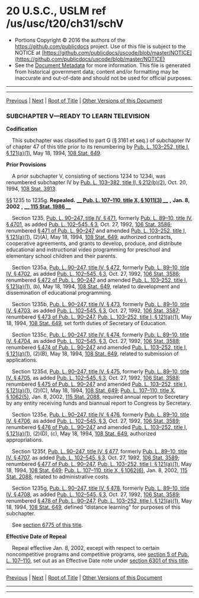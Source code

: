 ---
---

# 20 U.S.C., USLM ref /us/usc/t20/ch31/schV

* Portions Copyright © 2016 the authors of the https://github.com/publicdocs project.
  Use of this file is subject to the NOTICE at [https://github.com/publicdocs/uscode/blob/master/NOTICE](https://github.com/publicdocs/uscode/blob/master/NOTICE)
* See the [Document Metadata](././../../../../..//README.md) for more information.
  This file is generated from historical government data; content and/or formatting may be inaccurate and out-of-date and should not be used for official purposes.

----------
----------

[Previous](./../../../../..//us/usc/t20/ch31/schIV/m__us_usc_t20_s1234i.md) | [Next](./../../../../..//us/usc/t20/ch32/m__us_usc_t20_ch32.md) | [Root of Title](./../../../../../) | [Other Versions of this Document](https://publicdocs.github.io/go/links?ns=uslm&ref=%2Fus%2Fusc%2Ft20%2Fch31%2FschV)

### SUBCHAPTER V—READY TO LEARN TELEVISION

 __Codification__ 

    This subchapter was classified to part G (§ 3161 et seq.) of subchapter IV of chapter 47 of this title prior to its renumbering by [Pub. L. 103–252, title I, § 121(a)(1)][/us/pl/103/252/s121/a/1], May 18, 1994, [108 Stat. 649][/us/stat/108/649].

 __Prior Provisions__ 

    A prior subchapter V, consisting of sections 1234 to 1234i, was renumbered subchapter IV by [Pub. L. 103–382, title II, § 212(b)(2)][/us/pl/103/382/s212/b/2], Oct. 20, 1994, [108 Stat. 3913][/us/stat/108/3913].

§§ 1235 to 1235g. __Repealed.__  __[__  __Pub. L. 107–110, title X, § 1011(3)__  __][/us/pl/107/110/s1011/3]__  __,__  __Jan. 8, 2002__  __,__  __[__  __115 Stat. 1986__  __][/us/stat/115/1986]__ 

    Section 1235, [Pub. L. 90–247, title IV, § 471][/us/pl/90/247/s471], formerly [Pub. L. 89–10, title IV, § 4701][/us/pl/89/10/s4701], as added [Pub. L. 102–545, § 3][/us/pl/102/545/s3], Oct. 27, 1992, [106 Stat. 3586][/us/stat/106/3586]; renumbered [§ 471 of Pub. L. 90–247][/us/pl/90/247/s471] and amended [Pub. L. 103–252, title I, § 121(a)(1)][/us/pl/103/252/s121/a/1], (2)(A), May 18, 1994, [108 Stat. 649][/us/stat/108/649], authorized contracts, cooperative agreements, and grants to develop, produce, and distribute educational and instructional video programming for preschool and elementary school children and their parents.

    Section 1235a, [Pub. L. 90–247, title IV, § 472][/us/pl/90/247/s472], formerly [Pub. L. 89–10, title IV, § 4702][/us/pl/89/10/s4702], as added [Pub. L. 102–545, § 3][/us/pl/102/545/s3], Oct. 27, 1992, [106 Stat. 3586][/us/stat/106/3586]; renumbered [§ 472 of Pub. L. 90–247][/us/pl/90/247/s472] and amended [Pub. L. 103–252, title I, § 121(a)(1)][/us/pl/103/252/s121/a/1], (b), May 18, 1994, [108 Stat. 649][/us/stat/108/649], related to development and dissemination of educational programming.

    Section 1235b, [Pub. L. 90–247, title IV, § 473][/us/pl/90/247/s473], formerly [Pub. L. 89–10, title IV, § 4703][/us/pl/89/10/s4703], as added [Pub. L. 102–545, § 3][/us/pl/102/545/s3], Oct. 27, 1992, [106 Stat. 3587][/us/stat/106/3587]; renumbered [§ 473 of Pub. L. 90–247][/us/pl/90/247/s473], [Pub. L. 103–252, title I, § 121(a)(1)][/us/pl/103/252/s121/a/1], May 18, 1994, [108 Stat. 649][/us/stat/108/649], set forth duties of Secretary of Education.

    Section 1235c, [Pub. L. 90–247, title IV, § 474][/us/pl/90/247/s474], formerly [Pub. L. 89–10, title IV, § 4704][/us/pl/89/10/s4704], as added [Pub. L. 102–545, § 3][/us/pl/102/545/s3], Oct. 27, 1992, [106 Stat. 3588][/us/stat/106/3588]; renumbered [§ 474 of Pub. L. 90–247][/us/pl/90/247/s474] and amended [Pub. L. 103–252, title I, § 121(a)(1)][/us/pl/103/252/s121/a/1], (2)(B), May 18, 1994, [108 Stat. 649][/us/stat/108/649], related to submission of applications.

    Section 1235d, [Pub. L. 90–247, title IV, § 475][/us/pl/90/247/s475], formerly [Pub. L. 89–10, title IV, § 4705][/us/pl/89/10/s4705], as added [Pub. L. 102–545, § 3][/us/pl/102/545/s3], Oct. 27, 1992, [106 Stat. 3588][/us/stat/106/3588]; renumbered [§ 475 of Pub. L. 90–247][/us/pl/90/247/s475] and amended [Pub. L. 103–252, title I, § 121(a)(1)][/us/pl/103/252/s121/a/1], (2)(C), May 18, 1994, [108 Stat. 649][/us/stat/108/649]; [Pub. L. 107–110, title X, § 1062(5)][/us/pl/107/110/s1062/5], Jan. 8, 2002, [115 Stat. 2088][/us/stat/115/2088], required annual report to Secretary by any entity receiving funds and biannual report to Congress by Secretary.

    Section 1235e, [Pub. L. 90–247, title IV, § 476][/us/pl/90/247/s476], formerly [Pub. L. 89–10, title IV, § 4706][/us/pl/89/10/s4706], as added [Pub. L. 102–545, § 3][/us/pl/102/545/s3], Oct. 27, 1992, [106 Stat. 3589][/us/stat/106/3589]; renumbered [§ 476 of Pub. L. 90–247][/us/pl/90/247/s476] and amended [Pub. L. 103–252, title I, § 121(a)(1)][/us/pl/103/252/s121/a/1], (2)(D), (c), May 18, 1994, [108 Stat. 649][/us/stat/108/649], authorized appropriations.

    Section 1235f, [Pub. L. 90–247, title IV, § 477][/us/pl/90/247/s477], formerly [Pub. L. 89–10, title IV, § 4707][/us/pl/89/10/s4707], as added [Pub. L. 102–545, § 3][/us/pl/102/545/s3], Oct. 27, 1992, [106 Stat. 3589][/us/stat/106/3589]; renumbered [§ 477 of Pub. L. 90–247][/us/pl/90/247/s477], [Pub. L. 103–252, title I, § 121(a)(1)][/us/pl/103/252/s121/a/1], May 18, 1994, [108 Stat. 649][/us/stat/108/649]; [Pub. L. 107–110, title X, § 1062(6)][/us/pl/107/110/s1062/6], Jan. 8, 2002, [115 Stat. 2088][/us/stat/115/2088], related to administrative costs.

    Section 1235g, [Pub. L. 90–247, title IV, § 478][/us/pl/90/247/s478], formerly [Pub. L. 89–10, title IV, § 4708][/us/pl/89/10/s4708], as added [Pub. L. 102–545, § 3][/us/pl/102/545/s3], Oct. 27, 1992, [106 Stat. 3589][/us/stat/106/3589]; renumbered [§ 478 of Pub. L. 90–247][/us/pl/90/247/s478], [Pub. L. 103–252, title I, § 121(a)(1)][/us/pl/103/252/s121/a/1], May 18, 1994, [108 Stat. 649][/us/stat/108/649], defined “distance learning” for purposes of this subchapter.

    See [section 6775 of this title][/us/usc/t20/s6775].

 __Effective Date of Repeal__ 

    Repeal effective Jan. 8, 2002, except with respect to certain noncompetitive programs and competitive programs, see [section 5 of Pub. L. 107–110][/us/pl/107/110/s5], set out as an Effective Date note under [section 6301 of this title][/us/usc/t20/s6301].

----------

[Previous](./../../../../..//us/usc/t20/ch31/schIV/m__us_usc_t20_s1234i.md) | [Next](./../../../../..//us/usc/t20/ch32/m__us_usc_t20_ch32.md) | [Root of Title](./../../../../../) | [Other Versions of this Document](https://publicdocs.github.io/go/links?ns=uslm&ref=%2Fus%2Fusc%2Ft20%2Fch31%2FschV)

----------
----------

[/us/pl/103/252/s121/a/1]: https://publicdocs.github.io/go/links?ns=uslm&ref=%2Fus%2Fpl%2F103%2F252%2Fs121%2Fa%2F1
[/us/stat/108/649]: https://publicdocs.github.io/go/links?ns=uslm&ref=%2Fus%2Fstat%2F108%2F649
[/us/pl/103/382/s212/b/2]: https://publicdocs.github.io/go/links?ns=uslm&ref=%2Fus%2Fpl%2F103%2F382%2Fs212%2Fb%2F2
[/us/stat/108/3913]: https://publicdocs.github.io/go/links?ns=uslm&ref=%2Fus%2Fstat%2F108%2F3913
[/us/pl/107/110/s1011/3]: https://publicdocs.github.io/go/links?ns=uslm&ref=%2Fus%2Fpl%2F107%2F110%2Fs1011%2F3
[/us/stat/115/1986]: https://publicdocs.github.io/go/links?ns=uslm&ref=%2Fus%2Fstat%2F115%2F1986
[/us/pl/90/247/s471]: https://publicdocs.github.io/go/links?ns=uslm&ref=%2Fus%2Fpl%2F90%2F247%2Fs471
[/us/pl/89/10/s4701]: https://publicdocs.github.io/go/links?ns=uslm&ref=%2Fus%2Fpl%2F89%2F10%2Fs4701
[/us/pl/102/545/s3]: https://publicdocs.github.io/go/links?ns=uslm&ref=%2Fus%2Fpl%2F102%2F545%2Fs3
[/us/stat/106/3586]: https://publicdocs.github.io/go/links?ns=uslm&ref=%2Fus%2Fstat%2F106%2F3586
[/us/pl/90/247/s471]: https://publicdocs.github.io/go/links?ns=uslm&ref=%2Fus%2Fpl%2F90%2F247%2Fs471
[/us/pl/103/252/s121/a/1]: https://publicdocs.github.io/go/links?ns=uslm&ref=%2Fus%2Fpl%2F103%2F252%2Fs121%2Fa%2F1
[/us/stat/108/649]: https://publicdocs.github.io/go/links?ns=uslm&ref=%2Fus%2Fstat%2F108%2F649
[/us/pl/90/247/s472]: https://publicdocs.github.io/go/links?ns=uslm&ref=%2Fus%2Fpl%2F90%2F247%2Fs472
[/us/pl/89/10/s4702]: https://publicdocs.github.io/go/links?ns=uslm&ref=%2Fus%2Fpl%2F89%2F10%2Fs4702
[/us/pl/102/545/s3]: https://publicdocs.github.io/go/links?ns=uslm&ref=%2Fus%2Fpl%2F102%2F545%2Fs3
[/us/stat/106/3586]: https://publicdocs.github.io/go/links?ns=uslm&ref=%2Fus%2Fstat%2F106%2F3586
[/us/pl/90/247/s472]: https://publicdocs.github.io/go/links?ns=uslm&ref=%2Fus%2Fpl%2F90%2F247%2Fs472
[/us/pl/103/252/s121/a/1]: https://publicdocs.github.io/go/links?ns=uslm&ref=%2Fus%2Fpl%2F103%2F252%2Fs121%2Fa%2F1
[/us/stat/108/649]: https://publicdocs.github.io/go/links?ns=uslm&ref=%2Fus%2Fstat%2F108%2F649
[/us/pl/90/247/s473]: https://publicdocs.github.io/go/links?ns=uslm&ref=%2Fus%2Fpl%2F90%2F247%2Fs473
[/us/pl/89/10/s4703]: https://publicdocs.github.io/go/links?ns=uslm&ref=%2Fus%2Fpl%2F89%2F10%2Fs4703
[/us/pl/102/545/s3]: https://publicdocs.github.io/go/links?ns=uslm&ref=%2Fus%2Fpl%2F102%2F545%2Fs3
[/us/stat/106/3587]: https://publicdocs.github.io/go/links?ns=uslm&ref=%2Fus%2Fstat%2F106%2F3587
[/us/pl/90/247/s473]: https://publicdocs.github.io/go/links?ns=uslm&ref=%2Fus%2Fpl%2F90%2F247%2Fs473
[/us/pl/103/252/s121/a/1]: https://publicdocs.github.io/go/links?ns=uslm&ref=%2Fus%2Fpl%2F103%2F252%2Fs121%2Fa%2F1
[/us/stat/108/649]: https://publicdocs.github.io/go/links?ns=uslm&ref=%2Fus%2Fstat%2F108%2F649
[/us/pl/90/247/s474]: https://publicdocs.github.io/go/links?ns=uslm&ref=%2Fus%2Fpl%2F90%2F247%2Fs474
[/us/pl/89/10/s4704]: https://publicdocs.github.io/go/links?ns=uslm&ref=%2Fus%2Fpl%2F89%2F10%2Fs4704
[/us/pl/102/545/s3]: https://publicdocs.github.io/go/links?ns=uslm&ref=%2Fus%2Fpl%2F102%2F545%2Fs3
[/us/stat/106/3588]: https://publicdocs.github.io/go/links?ns=uslm&ref=%2Fus%2Fstat%2F106%2F3588
[/us/pl/90/247/s474]: https://publicdocs.github.io/go/links?ns=uslm&ref=%2Fus%2Fpl%2F90%2F247%2Fs474
[/us/pl/103/252/s121/a/1]: https://publicdocs.github.io/go/links?ns=uslm&ref=%2Fus%2Fpl%2F103%2F252%2Fs121%2Fa%2F1
[/us/stat/108/649]: https://publicdocs.github.io/go/links?ns=uslm&ref=%2Fus%2Fstat%2F108%2F649
[/us/pl/90/247/s475]: https://publicdocs.github.io/go/links?ns=uslm&ref=%2Fus%2Fpl%2F90%2F247%2Fs475
[/us/pl/89/10/s4705]: https://publicdocs.github.io/go/links?ns=uslm&ref=%2Fus%2Fpl%2F89%2F10%2Fs4705
[/us/pl/102/545/s3]: https://publicdocs.github.io/go/links?ns=uslm&ref=%2Fus%2Fpl%2F102%2F545%2Fs3
[/us/stat/106/3588]: https://publicdocs.github.io/go/links?ns=uslm&ref=%2Fus%2Fstat%2F106%2F3588
[/us/pl/90/247/s475]: https://publicdocs.github.io/go/links?ns=uslm&ref=%2Fus%2Fpl%2F90%2F247%2Fs475
[/us/pl/103/252/s121/a/1]: https://publicdocs.github.io/go/links?ns=uslm&ref=%2Fus%2Fpl%2F103%2F252%2Fs121%2Fa%2F1
[/us/stat/108/649]: https://publicdocs.github.io/go/links?ns=uslm&ref=%2Fus%2Fstat%2F108%2F649
[/us/pl/107/110/s1062/5]: https://publicdocs.github.io/go/links?ns=uslm&ref=%2Fus%2Fpl%2F107%2F110%2Fs1062%2F5
[/us/stat/115/2088]: https://publicdocs.github.io/go/links?ns=uslm&ref=%2Fus%2Fstat%2F115%2F2088
[/us/pl/90/247/s476]: https://publicdocs.github.io/go/links?ns=uslm&ref=%2Fus%2Fpl%2F90%2F247%2Fs476
[/us/pl/89/10/s4706]: https://publicdocs.github.io/go/links?ns=uslm&ref=%2Fus%2Fpl%2F89%2F10%2Fs4706
[/us/pl/102/545/s3]: https://publicdocs.github.io/go/links?ns=uslm&ref=%2Fus%2Fpl%2F102%2F545%2Fs3
[/us/stat/106/3589]: https://publicdocs.github.io/go/links?ns=uslm&ref=%2Fus%2Fstat%2F106%2F3589
[/us/pl/90/247/s476]: https://publicdocs.github.io/go/links?ns=uslm&ref=%2Fus%2Fpl%2F90%2F247%2Fs476
[/us/pl/103/252/s121/a/1]: https://publicdocs.github.io/go/links?ns=uslm&ref=%2Fus%2Fpl%2F103%2F252%2Fs121%2Fa%2F1
[/us/stat/108/649]: https://publicdocs.github.io/go/links?ns=uslm&ref=%2Fus%2Fstat%2F108%2F649
[/us/pl/90/247/s477]: https://publicdocs.github.io/go/links?ns=uslm&ref=%2Fus%2Fpl%2F90%2F247%2Fs477
[/us/pl/89/10/s4707]: https://publicdocs.github.io/go/links?ns=uslm&ref=%2Fus%2Fpl%2F89%2F10%2Fs4707
[/us/pl/102/545/s3]: https://publicdocs.github.io/go/links?ns=uslm&ref=%2Fus%2Fpl%2F102%2F545%2Fs3
[/us/stat/106/3589]: https://publicdocs.github.io/go/links?ns=uslm&ref=%2Fus%2Fstat%2F106%2F3589
[/us/pl/90/247/s477]: https://publicdocs.github.io/go/links?ns=uslm&ref=%2Fus%2Fpl%2F90%2F247%2Fs477
[/us/pl/103/252/s121/a/1]: https://publicdocs.github.io/go/links?ns=uslm&ref=%2Fus%2Fpl%2F103%2F252%2Fs121%2Fa%2F1
[/us/stat/108/649]: https://publicdocs.github.io/go/links?ns=uslm&ref=%2Fus%2Fstat%2F108%2F649
[/us/pl/107/110/s1062/6]: https://publicdocs.github.io/go/links?ns=uslm&ref=%2Fus%2Fpl%2F107%2F110%2Fs1062%2F6
[/us/stat/115/2088]: https://publicdocs.github.io/go/links?ns=uslm&ref=%2Fus%2Fstat%2F115%2F2088
[/us/pl/90/247/s478]: https://publicdocs.github.io/go/links?ns=uslm&ref=%2Fus%2Fpl%2F90%2F247%2Fs478
[/us/pl/89/10/s4708]: https://publicdocs.github.io/go/links?ns=uslm&ref=%2Fus%2Fpl%2F89%2F10%2Fs4708
[/us/pl/102/545/s3]: https://publicdocs.github.io/go/links?ns=uslm&ref=%2Fus%2Fpl%2F102%2F545%2Fs3
[/us/stat/106/3589]: https://publicdocs.github.io/go/links?ns=uslm&ref=%2Fus%2Fstat%2F106%2F3589
[/us/pl/90/247/s478]: https://publicdocs.github.io/go/links?ns=uslm&ref=%2Fus%2Fpl%2F90%2F247%2Fs478
[/us/pl/103/252/s121/a/1]: https://publicdocs.github.io/go/links?ns=uslm&ref=%2Fus%2Fpl%2F103%2F252%2Fs121%2Fa%2F1
[/us/stat/108/649]: https://publicdocs.github.io/go/links?ns=uslm&ref=%2Fus%2Fstat%2F108%2F649
[/us/usc/t20/s6775]: https://publicdocs.github.io/go/links?ns=uslm&ref=%2Fus%2Fusc%2Ft20%2Fs6775
[/us/pl/107/110/s5]: https://publicdocs.github.io/go/links?ns=uslm&ref=%2Fus%2Fpl%2F107%2F110%2Fs5
[/us/usc/t20/s6301]: https://publicdocs.github.io/go/links?ns=uslm&ref=%2Fus%2Fusc%2Ft20%2Fs6301


